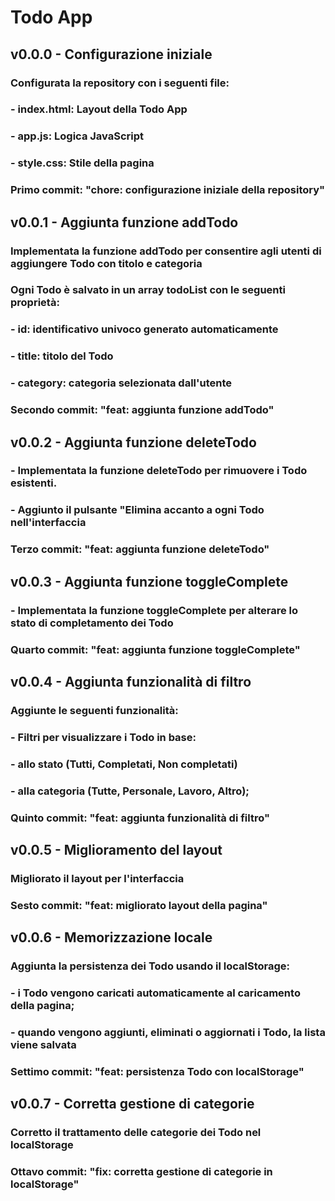 # Todo App

## v0.0.0 - Configurazione iniziale
### Configurata la repository con i seguenti file:
### - index.html: Layout della Todo App
### - app.js: Logica JavaScript
### - style.css: Stile della pagina
###
### Primo commit: "chore: configurazione iniziale della repository"

## v0.0.1 - Aggiunta funzione addTodo
### Implementata la funzione addTodo per consentire agli utenti di aggiungere Todo con titolo e categoria
### Ogni Todo è salvato in un array todoList con le seguenti proprietà:
### - id: identificativo univoco generato automaticamente
### - title: titolo del Todo
### - category: categoria selezionata dall'utente
### 
### Secondo commit: "feat: aggiunta funzione addTodo"

## v0.0.2 - Aggiunta funzione deleteTodo
### - Implementata la funzione deleteTodo per rimuovere i Todo esistenti.
### - Aggiunto il pulsante "Elimina accanto a ogni Todo nell'interfaccia
### 
### Terzo commit: "feat: aggiunta funzione deleteTodo"

## v0.0.3 - Aggiunta funzione toggleComplete
### - Implementata la funzione toggleComplete per alterare lo stato di completamento dei Todo
###
### Quarto commit: "feat: aggiunta funzione toggleComplete"

## v0.0.4 - Aggiunta funzionalità di filtro
### Aggiunte le seguenti funzionalità:
### - Filtri per visualizzare i Todo in base:
###     - allo stato (Tutti, Completati, Non completati) 
###     - alla categoria (Tutte, Personale, Lavoro, Altro);
###
### Quinto commit: "feat: aggiunta funzionalità di filtro"

## v0.0.5 - Miglioramento del layout
### Migliorato il layout per l'interfaccia
###
### Sesto commit: "feat: migliorato layout della pagina"

## v0.0.6 - Memorizzazione locale
### Aggiunta la persistenza dei Todo usando il localStorage:
### - i Todo vengono caricati automaticamente al caricamento della pagina;
### - quando vengono aggiunti, eliminati o aggiornati i Todo, la lista viene salvata
###
### Settimo commit: "feat: persistenza Todo con localStorage"

## v0.0.7 - Corretta gestione di categorie
### Corretto il trattamento delle categorie dei Todo nel localStorage
###
### Ottavo commit: "fix: corretta gestione di categorie in localStorage"
